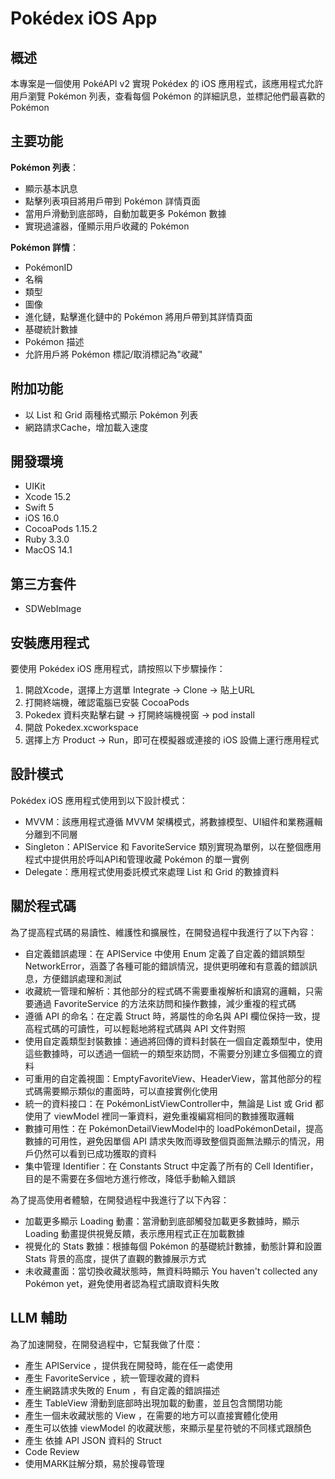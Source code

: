 # Pokédex iOS App

## 概述

本專案是一個使用 PokéAPI v2 實現 Pokédex 的 iOS 應用程式，該應用程式允許用戶瀏覽 Pokémon 列表，查看每個 Pokémon 的詳細訊息，並標記他們最喜歡的 Pokémon

## 主要功能

**Pokémon 列表**：
  - 顯示基本訊息
  - 點擊列表項目將用戶帶到 Pokémon 詳情頁面
  - 當用戶滑動到底部時，自動加載更多 Pokémon 數據
  - 實現過濾器，僅顯示用戶收藏的 Pokémon

 **Pokémon 詳情**：
  - PokémonID
  - 名稱
  - 類型
  - 圖像
  - 進化鏈，點擊進化鏈中的 Pokémon 將用戶帶到其詳情頁面
  - 基礎統計數據
  - Pokémon 描述
  - 允許用戶將 Pokémon 標記/取消標記為"收藏"

## 附加功能
  - 以 List 和 Grid 兩種格式顯示 Pokémon 列表
  - 網路請求Cache，增加載入速度

## 開發環境
  - UIKit
  - Xcode 15.2
  - Swift 5
  - iOS 16.0
  - CocoaPods 1.15.2
  - Ruby 3.3.0
  - MacOS 14.1

## 第三方套件
  - SDWebImage

## 安裝應用程式

要使用 Pokédex iOS 應用程式，請按照以下步驟操作：

1. 開啟Xcode，選擇上方選單 Integrate -> Clone -> 貼上URL  
2. 打開終端機，確認電腦已安裝 CocoaPods
3. Pokedex 資料夾點擊右鍵 -> 打開終端機視窗 -> pod install
4. 開啟 Pokedex.xcworkspace
5. 選擇上方 Product -> Run，即可在模擬器或連接的 iOS 設備上運行應用程式

## 設計模式

Pokédex iOS 應用程式使用到以下設計模式：

- MVVM：該應用程式遵循 MVVM 架構模式，將數據模型、UI組件和業務邏輯分離到不同層
- Singleton：APIService 和 FavoriteService 類別實現為單例，以在整個應用程式中提供用於呼叫API和管理收藏 Pokémon 的單一實例
- Delegate：應用程式使用委託模式來處理 List 和 Grid 的數據資料

## 關於程式碼

為了提高程式碼的易讀性、維護性和擴展性，在開發過程中我進行了以下內容：

- 自定義錯誤處理：在 APIService 中使用 Enum 定義了自定義的錯誤類型 NetworkError，涵蓋了各種可能的錯誤情況，提供更明確和有意義的錯誤訊息，方便錯誤處理和測試
- 收藏統一管理和解析：其他部分的程式碼不需要重複解析和讀寫的邏輯，只需要通過 FavoriteService 的方法來訪問和操作數據，減少重複的程式碼
- 遵循 API 的命名：在定義 Struct 時，將屬性的命名與 API 欄位保持一致，提高程式碼的可讀性，可以輕鬆地將程式碼與 API 文件對照
- 使用自定義類型封裝數據：通過將回傳的資料封裝在一個自定義類型中，使用這些數據時，可以透過一個統一的類型來訪問，不需要分別建立多個獨立的資料
- 可重用的自定義視圖：EmptyFavoriteView、HeaderView，當其他部分的程式碼需要顯示類似的畫面時，可以直接實例化使用
- 統一的資料接口：在 PokémonListViewController中，無論是 List 或 Grid 都使用了 viewModel 裡同一筆資料，避免重複編寫相同的數據獲取邏輯
- 數據可用性：在 PokémonDetailViewModel中的 loadPokémonDetail，提高數據的可用性，避免因單個 API 請求失敗而導致整個頁面無法顯示的情況，用戶仍然可以看到已成功獲取的資料
- 集中管理 Identifier：在 Constants Struct 中定義了所有的 Cell Identifier，目的是不需要在多個地方進行修改，降低手動輸入錯誤

為了提高使用者體驗，在開發過程中我進行了以下內容：

- 加載更多顯示 Loading 動畫：當滑動到底部觸發加載更多數據時，顯示 Loading 動畫提供視覺反饋，表示應用程式正在加載數據
- 視覺化的 Stats 數據：根據每個 Pokémon 的基礎統計數據，動態計算和設置 Stats 背景的高度，提供了直觀的數據展示方式
- 未收藏畫面：當切換收藏狀態時，無資料時顯示 You haven't collected any Pokémon yet，避免使用者認為程式讀取資料失敗

## LLM 輔助

為了加速開發，在開發過程中，它幫我做了什麼：

- 產生 APIService ，提供我在開發時，能在任一處使用
- 產生 FavoriteService ，統一管理收藏的資料
- 產生網路請求失敗的 Enum ，有自定義的錯誤描述
- 產生 TableView 滑動到底部時出現加載的動畫，並且包含關閉功能
- 產生一個未收藏狀態的 View ，在需要的地方可以直接實體化使用
- 產生可以依據 viewModel 的收藏狀態，來顯示星星符號的不同樣式跟顏色
- 產生 依據 API JSON 資料的 Struct
- Code Review
- 使用MARK註解分類，易於搜尋管理
